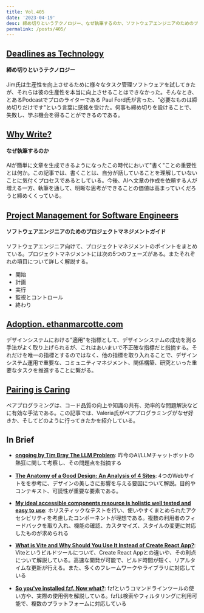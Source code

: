 ```yaml
---
title: Vol.405
date: '2023-04-19'
desc: 締め切りというテクノロジー、なぜ執筆するのか、ソフトウェアエンジニアのためのプロジェクトマネジメントガイド、ほか計10リンク
permalink: /posts/405/
---
```



## [Deadlines as Technology](https://blog.jim-nielsen.com/2023/deadlines-as-technology/)
#### 締め切りというテクノロジー

Jim氏は生産性を向上させるために様々なタスク管理ソフトウェアを試してきたが、それらは彼の生産性を本当に向上させることはできなかった。そんなとき、とあるPodcastでプロのライターである Paul Ford氏が言った、"必要なものは締め切りだけです"という言葉に感銘を受けた。何事も締め切りを設けることで、失敗し、学ぶ機会を得ることができるのである。


## [Why Write?](https://fs.blog/why-write/)
#### なぜ執筆するのか

AIが簡単に文章を生成できるようになったこの時代において"書く"ことの重要性とは何か。この記事では、書くことは、自分が話していることを理解していないことに気付くプロセスであるとしている。今後、AIへ文章の作成を依頼する人が増える一方、執筆を通して、明晰な思考ができることの価値は高まっていくだろうと締めくくっている。


## [Project Management for Software Engineers](https://sookocheff.com/post/engineering-management/project-management-for-software-engineers/)
#### ソフトウェアエンジニアのためのプロジェクトマネジメントガイド

ソフトウェアエンジニア向けて、プロジェクトマネジメントのポイントをまとめている。プロジェクトマネジメントには次の5つのフェーズがある。またそれぞれの項目について詳しく解説する。

- 開始
- 計画
- 実行
- 監視とコントロール
- 終わり


## [Adoption. ethanmarcotte.com](https://ethanmarcotte.com/wrote/design-system-adoption/)

デザインシステムにおける"適用"を指標として、デザインシステムの成功を測る手法がよく取り上げられるが、これはあいまいで不正確な指標だと指摘する。それだけを唯一の指標とするのではなく、他の指標を取り入れることで、デザインシステム運用で重要な、コミュニティマネジメント、関係構築、研究といった重要なタスクを推進することに繋がる。


## [Pairing is Caring](https://thoughtbot.com/blog/pairing-is-caring)

ペアプログラミングは、コード品質の向上や知識の共有、効率的な問題解決などに有効な手法である。この記事では、Valeria氏がペアプログラミングがなぜ好きか、そしてどのように行ってきたかを紹介している。


## In Brief

- **[ongoing by Tim Bray  The LLM Problem](https://www.tbray.org/ongoing/When/202x/2023/03/14/Binging)**: 昨今のAI/LLMチャットボットの熱狂に関して考察し、その問題点を指摘する

- **[The Anatomy of a Good Design: An Analysis of 4 Sites](https://www.nngroup.com/articles/why-does-a-design-look-good-part2/)**: 4つのWebサイトをを参考に、デザインの美しさに影響を与える要因について解説。目的やコンテキスト、可読性が重要な要素である。

- **[My ideal accessible components resource is holistic well tested and easy to use](https://hidde.blog/ideal-a11y-guidance/)**: ホリスティックなテストを行い、使いやすくまとめられたアクセシビリティを考慮したコンポーネントが理想である。複数の利用者のフィードバックを取り入れ、機能の確認、カスタマイズ、スタイルの変更に対応したものが求められる

- **[What is Vite and Why Should You Use It Instead of Create React App?](https://luketheweb.dev/blog/what-is-vite-and-why-should-you-use-it-instead-of-create-react-app)**: Viteというビルドツールについて、Create React Appとの違いや、その利点について解説している。高速な開発が可能で、ビルド時間が短く、リアルタイムな更新が行える。また、多くのフレームワークやライブラリに対応している

- **[So you've installed fzf. Now what?](https://andrew-quinn.me/fzf/)**: fzfというコマンドラインツールの使い方や、実際の使用例を解説している。fzfは検索やフィルタリングに利用可能で、複数のプラットフォームに対応している
